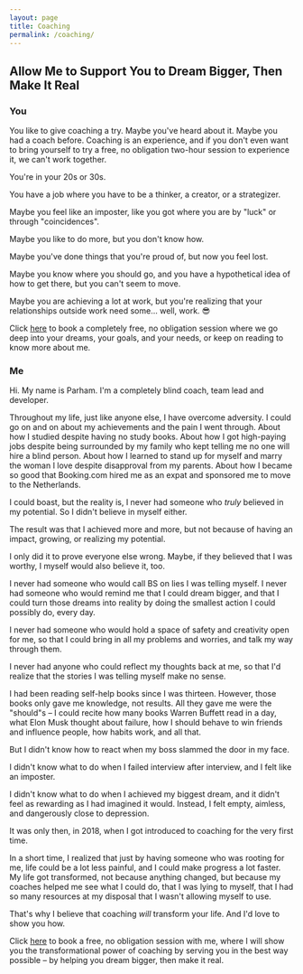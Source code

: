 ```yaml
---
layout: page
title: Coaching
permalink: /coaching/
---
```


## Allow Me to Support You to Dream Bigger, Then Make It Real

### You

You like to give coaching a try. Maybe you've heard about it. Maybe
you had a coach before. Coaching is an experience, and if you don't
even want to bring yourself to try a free, no obligation two-hour
session to experience it, we can't work together.

You're in your 20s or 30s.

You have a job where you have to be a thinker, a creator, or a
strategizer.

Maybe you feel like an imposter, like you got where you are by "luck"
or through "coincidences".

Maybe you like to do more, but you don't know how.

Maybe you've done things that you're proud of, but now you feel lost.

Maybe you know where you should go, and you have a hypothetical idea
of how to get there, but you can't seem to move.

Maybe you are achieving a lot at work, but you're realizing that your
relationships outside work need some... well, work. 😎

Click [here](https://calendly.com/parhamdoustdar/clarity) to book a
completely free, no obligation session where we go deep into your
dreams, your goals, and your needs, or keep on reading to know more
about me.

### Me

Hi. My name is Parham. I'm a completely blind coach, team lead and
developer.

Throughout my life, just like anyone else, I have overcome
adversity. I could go on and on about my achievements and the pain I
went through. About how I studied despite having no study books. About
how I got high-paying jobs despite being surrounded by my family who
kept telling me no one will hire a blind person. About how I learned
to stand up for myself and marry the woman I love despite disapproval
from my parents. About how I became so good that Booking.com hired me
as an expat and sponsored me to move to the Netherlands.

I could boast, but the reality is, I never had someone who *truly*
believed in my potential. So I didn't believe in myself either.

The result was that I achieved more and more, but not because of
having an impact, growing, or realizing my potential.

I only did it to prove everyone else wrong. Maybe, if they believed
that I was worthy, I myself would also believe it, too.

I never had someone who would call BS on lies I was telling myself. I
never had someone who would remind me that I could dream bigger, and
that I could turn those dreams into reality by doing the smallest
action I could possibly do, every day.

I never had someone who would hold a space of safety and creativity
open for me, so that I could bring in all my problems and worries, and
talk my way through them.

I never had anyone who could reflect my thoughts back at me, so that
I'd realize that the stories I was telling myself make no sense.

I had been reading self-help books since I was thirteen. However,
those books only gave me knowledge, not results. All they gave me were
the "should"s – I could recite how many books Warren Buffett read in a
day, what Elon Musk thought about failure, how I should behave to win
friends and influence people, how habits work, and all that.

But I didn't know how to react when my boss slammed the door in my face.

I didn't know what to do when I failed interview after interview, and
I felt like an imposter.

I didn't know what to do when I achieved my biggest dream, and it
didn't feel as rewarding as I had imagined it would. Instead, I felt
empty, aimless, and dangerously close to depression.

It was only then, in 2018, when I got introduced to coaching for the
very first time.

In a short time, I realized that just by having someone who was
rooting for me, life could be a lot less painful, and I could make
progress a lot faster. My life got transformed, not because anything
changed, but because my coaches helped me see what I could do, that I
was lying to myself, that I had so many resources at my disposal that
I wasn't allowing myself to use.

That's why I believe that coaching *will* transform your life. And I'd love to show you how.

Click [here](https://calendly.com/parhamdoustdar/clarity) to book a
free, no obligation session with me, where I will show you the
transformational power of coaching by serving you in the best way
possible – by helping you dream bigger, then make it real.
